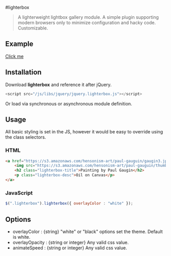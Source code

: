 #lighterbox

> A lighterweight lightbox gallery module. A simple plugin supporting modern browsers only to minimize configuration and hacky code. Customizable.

## Example
[Click me](http://www.hensonism.com/static/plugins/jquery/lighterbox/)

## Installation

Download **lighterbox** and reference it after jQuery.

```javascript
<script src="/js/libs/jquery/jquery.lighterbox.js"></script>
```

Or load via synchronous or asynchronous module definition.

## Usage

All basic styling is set in the JS, however it would be easy to override using the class selectors.

### HTML
```html
<a href="https://s3.amazonaws.com/hensonism-art/paul-gauguin/gaugin3.jpg" class="lighterbox">
	<img src="https://s3.amazonaws.com/hensonism-art/paul-gauguin/thumbs/gaugin3.jpg" />
	<h2 class="lighterbox-title">Painting by Paul Gaugin</h2>
	<p class="lighterbox-desc">Oil on Canvas</p>
</a>
```
### JavaScript
```javascript
$(".lighterbox").lighterbox({ overlayColor : "white" });
```

## Options
- overlayColor : {string} "white" or "black" options set the theme. Default is white.
- overlayOpacity : {string or integer} Any valid css value.
- animateSpeed : {string or integer} Any valid css value.